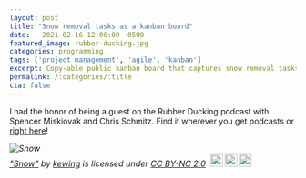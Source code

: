 ```yaml
---
layout: post
title: "Snow removal tasks as a kanban board"
date:   2021-02-16 12:00:00 -0500
featured_image: rubber-ducking.jpg
categories: programming
tags: ['project management', 'agile', 'kanban']
excerpt: Copy-able public kanban board that captures snow removal tasks for what I reckon is a typical single-family dwelling with a driveway and/or sidewalk in North America.
permalink: /:categories/:title
cta: false
---
```


I had the honor of being a guest on the Rubber Ducking podcast
with Spencer Miskiovak and Chris Schmitz.  Find it wherever you
get podcasts or [right here](https://rubberducking.fm/episodes/24)!

<p style="font-size: 0.9rem;font-style: italic;"><img style="display: block;" src="https://live.staticflickr.com/2823/12684765963_bff7105bd4_b.jpg" alt="Snow"><a href="https://www.flickr.com/photos/32219803@N00/12684765963">"Snow"</a><span> by <a href="https://www.flickr.com/photos/32219803@N00">kewing</a></span> is licensed under <a href="https://creativecommons.org/licenses/by-nc/2.0/?ref=ccsearch&atype=html" style="margin-right: 5px;">CC BY-NC 2.0</a><a href="https://creativecommons.org/licenses/by-nc/2.0/?ref=ccsearch&atype=html" target="_blank" rel="noopener noreferrer" style="display: inline-block;white-space: none;margin-top: 2px;margin-left: 3px;height: 22px !important;"><img style="height: inherit;margin-right: 3px;display: inline-block;" src="https://search.creativecommons.org/static/img/cc_icon.svg?image_id=c958da08-06eb-4029-a5b6-6cbbbbf31308" /><img style="height: inherit;margin-right: 3px;display: inline-block;" src="https://search.creativecommons.org/static/img/cc-by_icon.svg" /><img style="height: inherit;margin-right: 3px;display: inline-block;" src="https://search.creativecommons.org/static/img/cc-nc_icon.svg" /></a></p>

